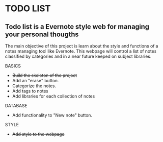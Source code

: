 TODO LIST
=========

Todo list is a Evernote style web for managing your personal thougths
---------------------------------------------------------------------

The main objective of this project is learn about the style and functions of a notes managing tool like Evernote. This webpage
will control a list of notes classified by categories and in a near future keeped on subject libraries.

BASICS
- <del>Build the skeleton of the project</del>
- Add an "erase" button.
- Categorize the notes.
- Add tags to notes
- Add libraries for each collection of notes

DATABASE
- Add functionality to "New note" button.

STYLE
- <del>Add style to the webpage</del>